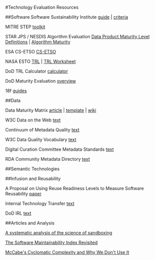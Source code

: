 #Technology Evaluation Resources


##Software
Software Sustainability Institute [guide](http://www.software.ac.uk/software-evaluation-guide) | [criteria](http://software.ac.uk/sites/default/files/SSI-SoftwareEvaluationCriteria.pdf)

MITRE STEP [toolkit](http://www2.mitre.org/work/sepo/toolkits/STEP/)

STAR JPS / NESDIS Algorithm Evaluation [Data Product Maturity Level Definitions](http://www.star.nesdis.noaa.gov/jpss/documents/Status/DataProductMaturityLevelDefinitions.pdf) | [Algorithm Maturity](http://www.star.nesdis.noaa.gov/jpss/AlgorithmMaturity.php)

ESA CS-ETSO [CS-ETSO](https://easa.europa.eu/system/files/dfu/CS-ETSO.pdf)

NASA ESTO [TRL](https://esto.nasa.gov/technologists_trl.html) | [TRL Worksheet](https://esto.nasa.gov/files/TRL_Worksheet_11-30-10.xls)

DoD TRL Calculator [calculator](http://www.dtic.mil/ndia/2003systems/nolte2.pdf)

DoD Maturity Evaluation [overview](http://www.iaeng.org/publication/WCECS2009/WCECS2009_pp1150-1157.pdf)

18f [guides](https://pages.18f.gov/guides/)


##Data

Data Maturity Matrix [article](http://datascience.codata.org/articles/abstract/10.2481/dsj.14-049/) | [template](https://figshare.com/articles/NCDC_CICSNC_SDSMM_Template/1211954) | [wiki](http://live.commons.esipfed.bluedotapps.org/node/7956)

W3C Data on the Web [text](https://www.w3.org/2013/dwbp/wiki/Main_Page)

Continuum of Metadata Quality [text](https://ecommons.cornell.edu/handle/1813/7895)

W3C Data Quality Vocabulary [text](https://www.w3.org/TR/2015/WD-vocab-dqv-20150625/)

Digital Curation Committee Metadata Standards [text](http://www.dcc.ac.uk/resources/metadata-standards)

RDA Community Metadata Directory [text](http://rd-alliance.github.io/metadata-directory/)


##Semantic Technologies


##Infusion and Reusability

A Proposal on Using Reuse Readiness Levels to Measure Software Reusability [paper](http://academiccommons.columbia.edu/catalog/ac:180794)

Internal Technology Transfer [text](http://www.ics.kth.se/INCOSE/Assesment%20of%20Readiness%20for%20Internal%20Technology%20Transfer.pdf)

DoD IRL [text](http://personal.stevens.edu/~bsauser/SysDML/Evolution_Lifecylce_Management_files/Sauser%20INCOSE%202009.pdf)


##Articles and Analysis

[A systematic analysis of the science of sandboxing](https://peerj.com/articles/cs-43/)

[The Software Maintainability Index Revisited](http://static1.1.sqspcdn.com/static/f/702523/9457031/1290003349713/200108-Welker.pdf?token=0hc4bxA%2BnY3KAhFrq0AESeTW0M4%3D)

[McCabe's Cyclomatic Complexity and Why We Don't Use It](https://www.cqse.eu/en/blog/mccabe-cyclomatic-complexity/)
